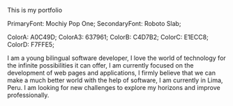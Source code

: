 This is my portfolio

PrimaryFont: Mochiy Pop One;
SecondaryFont: Roboto Slab;

ColorA: A0C49D;
ColorA3: 637961;
ColorB: C4D7B2;
ColorC: E1ECC8;
ColorD: F7FFE5;


I am a young bilingual software developer, I love the world of technology for the infinite possibilities it can offer, I am currently focused on the development of web pages and applications, I firmly believe that we can make a much better world with the help of software, I am currently in Lima, Peru. I am looking for new challenges to explore my horizons and improve professionally.